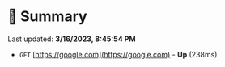 # 📖 Summary
Last updated: **3/16/2023, 8:45:54 PM**

- `GET` [https://google.com](https://google.com) - **Up** (238ms)
